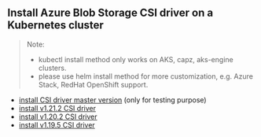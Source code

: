 ## Install Azure Blob Storage CSI driver on a Kubernetes cluster
> Note: 
>  - kubectl install method only works on AKS, capz, aks-engine clusters.
>  - please use helm install method for more customization, e.g. Azure Stack, RedHat OpenShift support.
> 
 - [install CSI driver master version](./install-csi-driver-master.md) (only for testing purpose)
 - [install v1.21.2 CSI driver](./install-csi-driver-v1.21.2.md)
 - [install v1.20.2 CSI driver](./install-csi-driver-v1.20.2.md)
 - [install v1.19.5 CSI driver](./install-csi-driver-v1.19.5.md)
